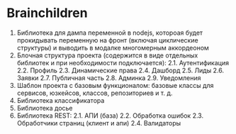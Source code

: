 # Brainchildren

1. Библиотека для дампа переменной в nodejs, котороая будет прокидывать переменную на фронт (включая циклические структуры) и выводить в модалке многомерным аккордеоном
2. Блочная структура проекта (содержится в виде отдельных библиотек и при необходимости подключается):
   2.1. Аутентификация
   2.2. Профиль
   2.3. Динамические права
   2.4. Дашборд
   2.5. Лиды
   2.6. Заявки
   2.7. Публичная часть
   2.8. Админка
   2.9. Уведомления
3. Шаблон проекта с базовым функционалом: базовые классы для сервисов, юзкейсов, классов, репозиториев и т. д.
4. Библиотека классификатора
5. Библиотека досье
6. Библиотека REST:
   2.1. АПИ (база)
   2.2. Обработка ошибок
   2.3. Обработчики страниц (клиент и апи)
   2.4. Валидаторы

